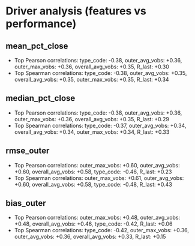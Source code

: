 # Driver analysis (features vs performance)

## mean_pct_close
- Top Pearson correlations: type_code: -0.38, outer_avg_vobs: +0.36, outer_max_vobs: +0.36, overall_avg_vobs: +0.35, R_last: +0.30
- Top Spearman correlations: type_code: -0.38, outer_avg_vobs: +0.35, overall_avg_vobs: +0.35, outer_max_vobs: +0.35, R_last: +0.34

## median_pct_close
- Top Pearson correlations: type_code: -0.38, outer_avg_vobs: +0.36, outer_max_vobs: +0.36, overall_avg_vobs: +0.35, R_last: +0.29
- Top Spearman correlations: type_code: -0.37, outer_avg_vobs: +0.34, overall_avg_vobs: +0.34, outer_max_vobs: +0.34, R_last: +0.33

## rmse_outer
- Top Pearson correlations: outer_max_vobs: +0.60, outer_avg_vobs: +0.60, overall_avg_vobs: +0.58, type_code: -0.46, R_last: +0.23
- Top Spearman correlations: outer_max_vobs: +0.61, outer_avg_vobs: +0.60, overall_avg_vobs: +0.58, type_code: -0.48, R_last: +0.43

## bias_outer
- Top Pearson correlations: outer_max_vobs: +0.48, outer_avg_vobs: +0.48, overall_avg_vobs: +0.46, type_code: -0.42, R_last: +0.06
- Top Spearman correlations: type_code: -0.42, outer_max_vobs: +0.36, outer_avg_vobs: +0.36, overall_avg_vobs: +0.33, R_last: +0.15
